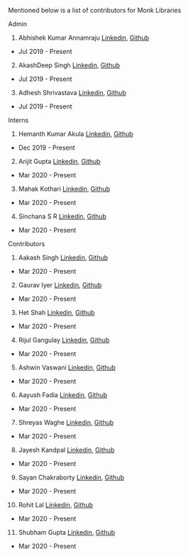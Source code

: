Mentioned below is a list of contributors for Monk Libraries

Admin
1) Abhishek Kumar Annamraju [Linkedin](https://www.linkedin.com/in/abhishek-kumar-annamraju/), [Github](https://github.com/abhi-kumar) 
  - Jul 2019 - Present

2) AkashDeep Singh [Linkedin](https://www.linkedin.com/in/akashdeepsingh01/), [Github](https://github.com/li8bot) 
  - Jul 2019 - Present
  
3) Adhesh Shrivastava [Linkedin](https://www.linkedin.com/in/adheshshrivastava3/), [Github]()
  - Jul 2019 - Present


Interns 
1) Hemanth Kumar Akula [Linkedin](https://www.linkedin.com/in/akula-hemanth-kumar-8b2877135/), [Github](https://github.com/THEFASHIONGEEK) 
  - Dec 2019 - Present
  
2) Arijit Gupta [Linkedin](https://www.linkedin.com/in/arijitgupta42/), [Github](https://github.com/arijitgupta42) 
  - Mar 2020 - Present
  
3) Mahak Kothari [Linkedin](https://www.linkedin.com/in/mahak-kothari-001982167/), [Github]() 
  - Mar 2020 - Present
  
4) Sinchana S R [Linkedin](https://www.linkedin.com/in/sinchana-s-r-469313132/ ), [Github](https://github.com/sinchubhat) 
  - Mar 2020 - Present
 
 
Contributors
1) Aakash Singh [Linkedin](https://www.linkedin.com/in/singh-aakash/), [Github](https://github.com/Aakash1822) 
  - Mar 2020 - Present

2) Gaurav Iyer [Linkedin]( https://www.linkedin.com/in/gaurav-iyer-33b29b162/), [Github]() 
  - Mar 2020 - Present

3) Het Shah [Linkedin](https://www.linkedin.com/in/het-shah163/), [Github](https://github.com/Het-Shah) 
  - Mar 2020 - Present

4) Rijul Gangulay [Linkedin](https://www.linkedin.com/in/rijul-ganguly-22629b162/), [Github]() 
  - Mar 2020 - Present

5) Ashwin Vaswani [Linkedin](https://www.linkedin.com/in/ashwin-vaswani-3314aa169/), [Github](https://github.com/ashwinvaswani) 
  - Mar 2020 - Present

6) Aayush Fadia [Linkedin](https://www.linkedin.com/in/aayush-fadia-700b27190/), [Github](https://github.com/aayush-fadia) 
  - Mar 2020 - Present

7) Shreyas Waghe [Linkedin](https://www.linkedin.com/in/shreyash-waghe-49537b191/?originalSubdomain=in%20-%207378738175), [Github]() 
  - Mar 2020 - Present

8) Jayesh Kandpal [Linkedin](https://www.linkedin.com/in/jayesh-kandpal-355995186/), [Github](https://github.com/jayeshk7) 
  - Mar 2020 - Present

9) Sayan Chakraborty [Linkedin](https://www.linkedin.com/in/sayanchakraborty581/), [Github](https://github.com/sayangoogle) 
  - Mar 2020 - Present

10) Rohit Lal [Linkedin](https://www.linkedin.com/in/rohit-lal/%20-%209521403830), [Github](https://github.com/take2rohit) 
  - Mar 2020 - Present

11) Shubham Gupta [Linkedin](https://www.linkedin.com/in/shubham-gupta-gim/), [Github]() 
  - Mar 2020 - Present
